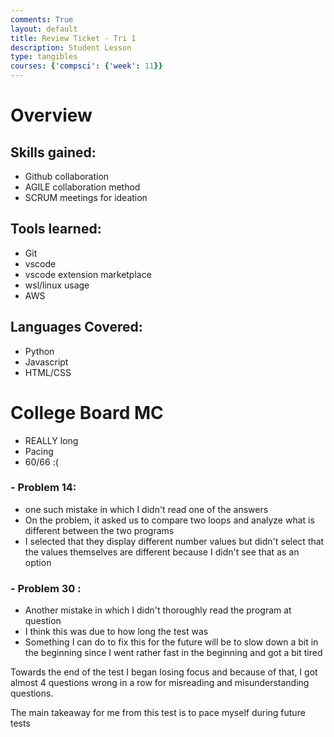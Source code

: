 ```yaml
---
comments: True
layout: default
title: Review Ticket - Tri 1
description: Student Lesson
type: tangibles
courses: {'compsci': {'week': 11}}
---
```


# Overview


## Skills gained:
- Github collaboration
- AGILE collaboration method
- SCRUM meetings for ideation

## Tools learned:
- Git
- vscode
- vscode extension marketplace
- wsl/linux usage
- AWS

## Languages Covered:
- Python
- Javascript
- HTML/CSS


# College Board MC
- REALLY long
- Pacing
- 60/66 :(

### - Problem 14:
- one such mistake in which I didn't read one of the answers
- On the problem, it asked us to compare two loops and analyze what is different between the two programs
- I selected that they display different number values but didn't select that the values themselves are different because I didn't see that as an option

### - Problem 30 :
- Another mistake in which I didn't thoroughly read the program at question
- I think this was due to how long the test was
- Something I can do to fix this for the future will be to slow down a bit in the beginning since I went rather fast in the beginning and got a bit tired

Towards the end of the test I began losing focus and because of that, I got almost 4 questions wrong in a row for misreading and misunderstanding questions.

The main takeaway for me from this test is to pace myself during future tests